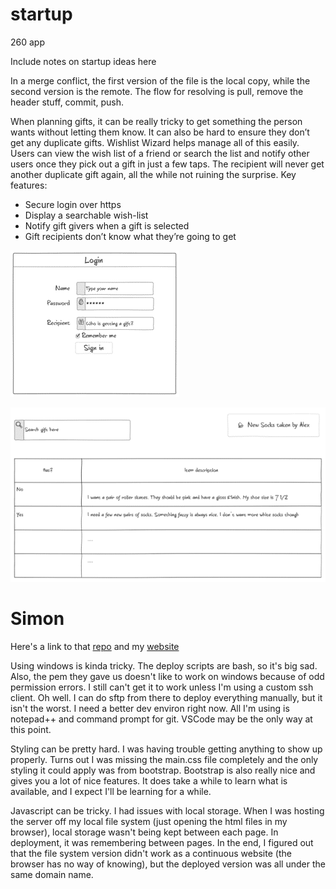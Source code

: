 # startup
260 app

Include notes on startup ideas here

In a merge conflict, the first version of the file is the local copy, while the second version is the remote. The flow for resolving is pull, remove the header stuff, commit, push.


When planning gifts, it can be really tricky to get something the person wants without letting them know. It can also be hard to ensure they don’t get any duplicate gifts. Wishlist Wizard helps manage all of this easily. Users can view the wish list of a friend or search the list and notify other users once they pick out a gift in just a few taps. The recipient will never get another duplicate gift again, all the while not ruining the surprise.
Key features:
-	Secure login over https
-	Display a searchable wish-list
-	Notify gift givers when a gift is selected
-	Gift recipients don’t know what they’re going to get

![login wireframe](images/login.png)

![main page wireframe](images/main.png)

# Simon
Here's a link to that [repo](https://github.com/haltosan/simon) and my [website](https://simon.notawebdev.click/)

Using windows is kinda tricky. The deploy scripts are bash, so it's big sad. Also, the pem they gave us doesn't like to work on windows because of odd permission errors. I still can't get it to work unless I'm using a custom ssh client. Oh well. I can do sftp from there to deploy everything manually, but it isn't the worst. I need a better dev environ right now. All I'm using is notepad++ and command prompt for git. VSCode may be the only way at this point.

Styling can be pretty hard. I was having trouble getting anything to show up properly. Turns out I was missing the main.css file completely and the only styling it could apply was from bootstrap. Bootstrap is also really nice and gives you a lot of nice features. It does take a while to learn what is available, and I expect I'll be learning for a while.

Javascript can be tricky. I had issues with local storage. When I was hosting the server off my local file system (just opening the html files in my browser), local storage wasn't being kept between each page. In deployment, it was remembering between pages. In the end, I figured out that the file system version didn't work as a continuous website (the browser has no way of knowing), but the deployed version was all under the same domain name.
